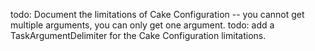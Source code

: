 ﻿todo: Document the limitations of Cake Configuration -- you cannot get multiple arguments, you can only get one argument. 
todo: add a TaskArgumentDelimiter for the Cake Configuration limitations.